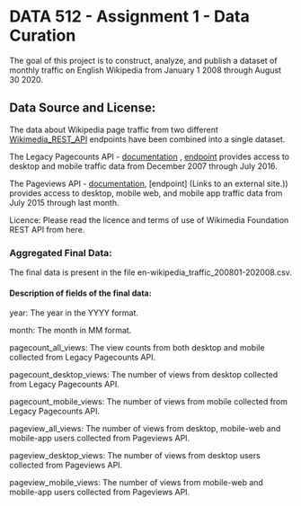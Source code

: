 # DATA 512 - Assignment 1 - Data Curation

The goal of this project is to construct, analyze, and publish a dataset of monthly traffic on English Wikipedia from January 1 2008 through August 30 2020.

## Data Source and License:

The data about Wikipedia page traffic from two different [Wikimedia_REST_API](https://www.mediawiki.org/wiki/Wikimedia_REST_API) endpoints have been combined into a single dataset.

The Legacy Pagecounts API - [documentation](https://wikitech.wikimedia.org/wiki/Analytics/AQS/Legacy_Pagecounts) , [endpoint](https://wikimedia.org/api/rest_v1/#/Pagecounts_data_(legacy)/get_metrics_legacy_pagecounts_aggregate_project_access_site_granularity_start_end) provides access to desktop and mobile traffic data from December 2007 through July 2016.

The Pageviews API - [documentation](https://wikitech.wikimedia.org/wiki/Analytics/AQS/Legacy_Pagecounts), [endpoint] (Links to an external site.)) provides access to desktop, mobile web, and mobile app traffic data from July 2015 through last month.

Licence: Please read the licence and terms of use of Wikimedia Foundation REST API from here.

### Aggregated Final Data:

The final data is present in the file en-wikipedia_traffic_200801-202008.csv.

#### Description of fields of the final data: 

year: The year in the YYYY format.

month: The month in MM format.

pagecount_all_views: The view counts from both desktop and mobile collected from Legacy Pagecounts API.

pagecount_desktop_views: The number of views from desktop collected from Legacy Pagecounts API.

pagecount_mobile_views: The number of views from mobile collected from Legacy Pagecounts API.

pageview_all_views: The number of views from desktop, mobile-web and mobile-app users collected from Pageviews API.

pageview_desktop_views: The number of views from desktop users collected from Pageviews API.

pageview_mobile_views: The number of views from mobile-web and mobile-app users collected from Pageviews API.
